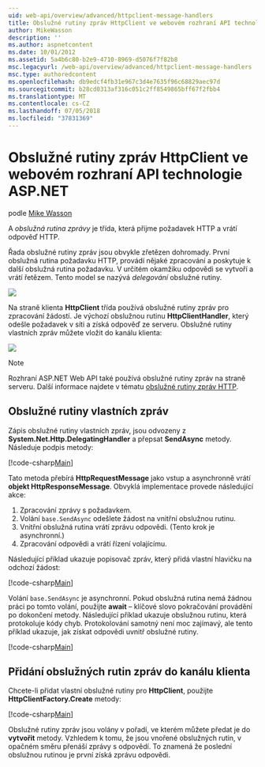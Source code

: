 ```yaml
---
uid: web-api/overview/advanced/httpclient-message-handlers
title: Obslužné rutiny zpráv HttpClient ve webovém rozhraní API technologie ASP.NET | Dokumentace Microsoftu
author: MikeWasson
description: ''
ms.author: aspnetcontent
ms.date: 10/01/2012
ms.assetid: 5a4b6c80-b2e9-4710-8969-d5076f7f82b8
msc.legacyurl: /web-api/overview/advanced/httpclient-message-handlers
msc.type: authoredcontent
ms.openlocfilehash: db9edcf4fb31e967c3d4e7635f96c68829aec97d
ms.sourcegitcommit: b28cd0313af316c051c2ff8549865bff67f2fbb4
ms.translationtype: MT
ms.contentlocale: cs-CZ
ms.lasthandoff: 07/05/2018
ms.locfileid: "37831369"
---
```

<a name="httpclient-message-handlers-in-aspnet-web-api"></a>Obslužné rutiny zpráv HttpClient ve webovém rozhraní API technologie ASP.NET
====================
podle [Mike Wasson](https://github.com/MikeWasson)

A *obslužná rutina zprávy* je třída, která přijme požadavek HTTP a vrátí odpověď HTTP.

Řada obslužné rutiny zpráv jsou obvykle zřetězen dohromady. První obslužná rutina požadavku HTTP, provádí nějaké zpracování a poskytuje k další obslužná rutina požadavku. V určitém okamžiku odpovědi se vytvoří a vrátí řetězem. Tento model se nazývá *delegování* obslužné rutiny.

![](httpclient-message-handlers/_static/image1.png)

Na straně klienta **HttpClient** třída používá obslužné rutiny zpráv pro zpracování žádostí. Je výchozí obslužnou rutinu **HttpClientHandler**, který odešle požadavek v síti a získá odpověď ze serveru. Obslužné rutiny vlastních zpráv můžete vložit do kanálu klienta:

![](httpclient-message-handlers/_static/image2.png)

> [!NOTE]
> Rozhraní ASP.NET Web API také používá obslužné rutiny zpráv na straně serveru. Další informace najdete v tématu [obslužné rutiny zpráv HTTP](http-message-handlers.md).


## <a name="custom-message-handlers"></a>Obslužné rutiny vlastních zpráv

Zápis obslužné rutiny vlastních zpráv, jsou odvozeny z **System.Net.Http.DelegatingHandler** a přepsat **SendAsync** metody. Následuje podpis metody:

[!code-csharp[Main](httpclient-message-handlers/samples/sample1.cs)]

Tato metoda přebírá **HttpRequestMessage** jako vstup a asynchronně vrátí **objekt HttpResponseMessage**. Obvyklá implementace provede následující akce:

1. Zpracování zprávy s požadavkem.
2. Volání `base.SendAsync` odešlete žádost na vnitřní obslužnou rutinu.
3. Vnitřní obslužná rutina vrátí zprávu odpovědi. (Tento krok je asynchronní.)
4. Zpracování odpovědi a vrátí řízení volajícímu.

Následující příklad ukazuje popisovač zpráv, který přidá vlastní hlavičku na odchozí žádost:

[!code-csharp[Main](httpclient-message-handlers/samples/sample2.cs)]

Volání `base.SendAsync` je asynchronní. Pokud obslužná rutina nemá žádnou práci po tomto volání, použijte **await** – klíčové slovo pokračování provádění po dokončení metody. Následující příklad ukazuje obslužnou rutinu, která protokoluje kódy chyb. Protokolování samotný není moc zajímavý, ale tento příklad ukazuje, jak získat odpovědi uvnitř obslužné rutiny.

[!code-csharp[Main](httpclient-message-handlers/samples/sample3.cs?highlight=10,13)]

## <a name="adding-message-handlers-to-the-client-pipeline"></a>Přidání obslužných rutin zpráv do kanálu klienta

Chcete-li přidat vlastní obslužné rutiny pro **HttpClient**, použijte **HttpClientFactory.Create** metody:

[!code-csharp[Main](httpclient-message-handlers/samples/sample4.cs)]

Obslužné rutiny zpráv jsou volány v pořadí, ve kterém můžete předat je do **vytvořit** metody. Vzhledem k tomu, že jsou vnořené obslužných rutin, v opačném směru přenáší zprávy s odpovědí. To znamená že poslední obslužnou rutinou je první získá zprávu odpovědi.

